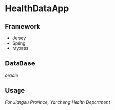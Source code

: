 # HealthDataApp
## Framework
- Jersey
- Spring
- Mybatis

## DataBase
*oracle*

## Usage
*For Jiangsu Province, Yancheng Health Department*
